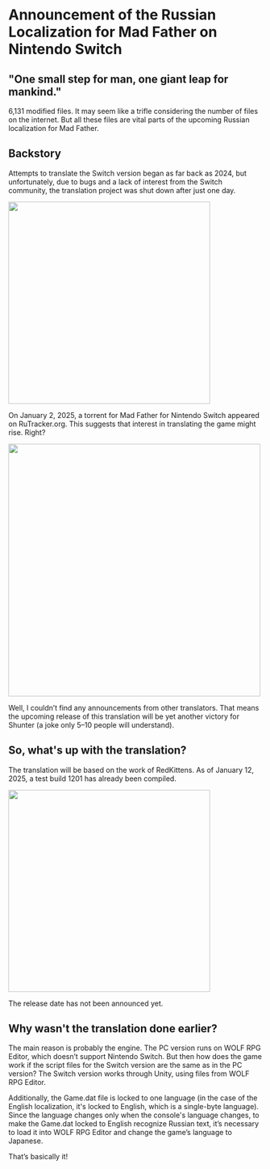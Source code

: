# Announcement of the Russian Localization for Mad Father on Nintendo Switch

## "One small step for man, one giant leap for mankind."
6,131 modified files. It may seem like a trifle considering the number of files on the internet. But all these files are vital parts of the upcoming Russian localization for Mad Father.

## Backstory
Attempts to translate the Switch version began as far back as 2024, but unfortunately, due to bugs and a lack of interest from the Switch community, the translation project was shut down after just one day.

<img src="https://qnezor.github.io/blog/images/002-bad-translate.jpg" style="text-align: center; width: 400px">

On January 2, 2025, a torrent for Mad Father for Nintendo Switch appeared on RuTracker.org. This suggests that interest in translating the game might rise. Right?

<img src="https://qnezor.github.io/blog/images/002-tessenlee-message.png" style="text-align: center; width: 500px">

Well, I couldn’t find any announcements from other translators. That means the upcoming release of this translation will be yet another victory for Shunter (a joke only 5–10 people will understand).

## So, what's up with the translation?
The translation will be based on the work of RedKittens.
As of January 12, 2025, a test build 1201 has already been compiled.

<img src="https://qnezor.github.io/blog/images/002-good-translate.jpg" style="text-align: center; width: 400px">

The release date has not been announced yet.

## Why wasn't the translation done earlier?
The main reason is probably the engine.
The PC version runs on WOLF RPG Editor, which doesn’t support Nintendo Switch. But then how does the game work if the script files for the Switch version are the same as in the PC version? The Switch version works through Unity, using files from WOLF RPG Editor.

Additionally, the Game.dat file is locked to one language (in the case of the English localization, it's locked to English, which is a single-byte language). Since the language changes only when the console's language changes, to make the Game.dat locked to English recognize Russian text, it’s necessary to load it into WOLF RPG Editor and change the game’s language to Japanese.

That’s basically it!